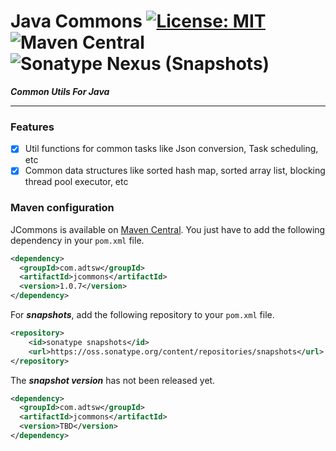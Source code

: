 # Java Commons  [![License: MIT](https://img.shields.io/badge/License-MIT-brightgreen.svg)](https://opensource.org/licenses/MIT) ![Maven Central](https://img.shields.io/maven-central/v/com.adtsw/jcommons?color=blue&label=Version) ![Sonatype Nexus (Snapshots)](https://img.shields.io/nexus/s/com.adtsw/jcommons?label=Snapshot&server=https%3A%2F%2Foss.sonatype.org%2F)


***Common Utils For Java***

---

### Features

* [x] Util functions for common tasks like Json conversion, Task scheduling, etc
* [x] Common data structures like sorted hash map, sorted array list, blocking thread pool executor, etc 

### Maven configuration

JCommons is available on [Maven Central](http://search.maven.org/#search). You just have to add the following dependency in your `pom.xml` file.

```xml
<dependency>
  <groupId>com.adtsw</groupId>
  <artifactId>jcommons</artifactId>
  <version>1.0.7</version>
</dependency>
```

For ***snapshots***, add the following repository to your `pom.xml` file.
```xml
<repository>
    <id>sonatype snapshots</id>
    <url>https://oss.sonatype.org/content/repositories/snapshots</url>
</repository>
```
The ***snapshot version*** has not been released yet.
```xml
<dependency>
  <groupId>com.adtsw</groupId>
  <artifactId>jcommons</artifactId>
  <version>TBD</version>
</dependency>
```
